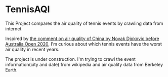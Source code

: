 # TennisAQI
This Project compares the air quality of tennis events by crawling data from internet

Inspired by [the comment on air quality of China by Novak Djokovic before Australia Open 2020](https://www.essentiallysports.com/china-is-probably-the-worst-in-terms-of-the-quality-of-air-novak-djokovic-tennis/), I'm curious about which tennis events have the worst air quality in recent years.

The project is under construction. I'm trying to crawl the event information(city and date) from wikipedia and air quality data from Berkeley Earth.
